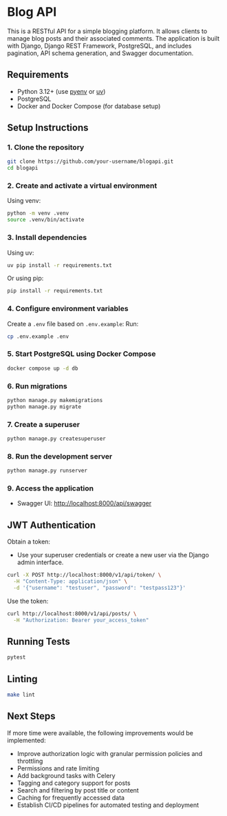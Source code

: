# Blog API

This is a RESTful API for a simple blogging platform. It allows clients to manage blog posts and their associated comments. The application is built with Django, Django REST Framework, PostgreSQL, and includes pagination, API schema generation, and Swagger documentation.

## Requirements

* Python 3.12+ (use [pyenv](https://github.com/pyenv/pyenv) or [uv](https://github.com/astral-sh/uv))
* PostgreSQL
* Docker and Docker Compose (for database setup)

## Setup Instructions

### 1. Clone the repository

```bash
git clone https://github.com/your-username/blogapi.git
cd blogapi
```

### 2. Create and activate a virtual environment

Using venv:

```bash
python -m venv .venv
source .venv/bin/activate
```

### 3. Install dependencies

Using uv:

```bash
uv pip install -r requirements.txt
```

Or using pip:

```bash
pip install -r requirements.txt
```

### 4. Configure environment variables

Create a `.env` file based on `.env.example`:
Run: 
```bash
cp .env.example .env
```

### 5. Start PostgreSQL using Docker Compose

```bash
docker compose up -d db
```

### 6. Run migrations

```bash
python manage.py makemigrations
python manage.py migrate
```

### 7. Create a superuser

```bash
python manage.py createsuperuser
```

### 8. Run the development server

```bash
python manage.py runserver
```

### 9. Access the application

* Swagger UI: [http://localhost:8000/api/swagger](http://localhost:8000/api/swagger)

## JWT Authentication

Obtain a token:
- Use your superuser credentials or create a new user via the Django admin interface.

```bash
curl -X POST http://localhost:8000/v1/api/token/ \
  -H "Content-Type: application/json" \
  -d '{"username": "testuser", "password": "testpass123"}'
```

Use the token:

```bash
curl http://localhost:8000/v1/api/posts/ \
  -H "Authorization: Bearer your_access_token"
```

## Running Tests

```bash
pytest
```

## Linting
```bash
make lint
```

## Next Steps

If more time were available, the following improvements would be implemented:

* Improve authorization logic with granular permission policies and throttling
* Permissions and rate limiting
* Add background tasks with Celery
* Tagging and category support for posts
* Search and filtering by post title or content
* Caching for frequently accessed data
* Establish CI/CD pipelines for automated testing and deployment

